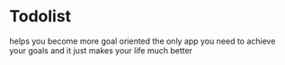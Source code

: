 # Todolist
helps you become more goal oriented 
the only app you need to achieve your goals and it just makes your life much better 

